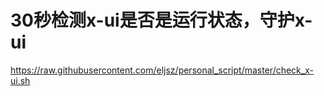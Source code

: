 # 30秒检测x-ui是否是运行状态，守护x-ui

 https://raw.githubusercontent.com/eljsz/personal_script/master/check_x-ui.sh

